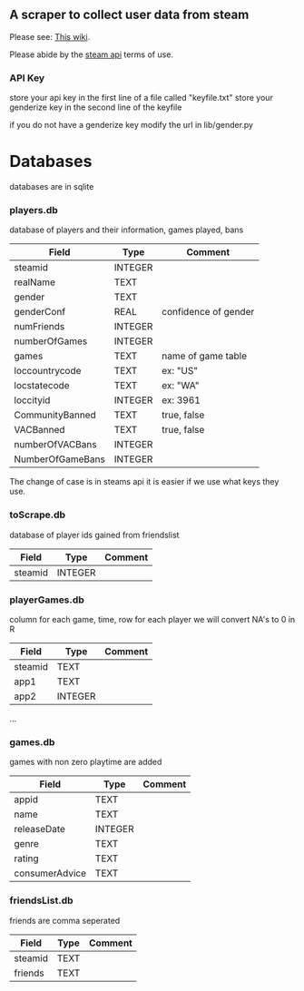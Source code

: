 ##  A scraper to collect user data from steam

Please see: [This wiki](https://developer.valvesoftware.com/wiki/Steam_Web_API#GetPlayerSummaries_.28v0002.29 ).

Please abide by the [steam api](http://steamcommunity.com/dev) terms of use.


### API Key

store your api key in the first line of a file called "keyfile.txt"
store your genderize key in the second line of the keyfile

if you do not have a genderize key modify the url in lib/gender.py

# Databases 

databases are in sqlite

### players.db

database of players and their information, games played, bans

Field | Type | Comment
--- | --- | --- 
steamid | INTEGER |
realName | TEXT |
gender | TEXT
genderConf | REAL | confidence of gender
numFriends | INTEGER |
numberOfGames |INTEGER |
games | TEXT | name of game table
loccountrycode | TEXT | ex: "US"
locstatecode | TEXT | ex: "WA"
loccityid | INTEGER | ex: 3961
CommunityBanned | TEXT | true, false 
VACBanned | TEXT | true, false
numberOfVACBans | INTEGER |
NumberOfGameBans | INTEGER |

The change of case is in steams api it is easier if we use what keys they use.


### toScrape.db

database of player ids gained from friendslist

Field | Type | Comment
--- | --- | --- 
steamid  | INTEGER | 

### playerGames.db

column for each game, time, row for each player
we will convert NA's to 0 in R

Field | Type | Comment
--- | --- | --- 
steamid | TEXT | 
app1 | TEXT |
app2 | INTEGER |
...

### games.db

games with non zero playtime are added 

Field | Type | Comment
--- | --- | --- 
appid | TEXT | 
name | TEXT |
releaseDate | INTEGER |
genre | TEXT |
rating | TEXT |
consumerAdvice | TEXT |

### friendsList.db

friends are comma seperated

Field | Type | Comment
--- | --- | --- 
steamid | TEXT | 
friends | TEXT |